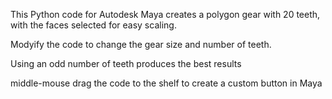 This Python code for Autodesk Maya creates a polygon gear with 20 teeth, with the faces selected for easy scaling.  

Modyify the code to change the gear size and number of teeth.  

Using an odd number of teeth produces the best results

middle-mouse drag the code to the shelf to create a custom button in Maya
